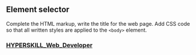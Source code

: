 ## Element selector

Complete the HTML markup, write the title for the web page. Add CSS code so that all written styles are applied to the `<body>` element.

### [HYPERSKILL_Web_Developer](https://github.com/kakanew/HYPERSKILL_Web_Developer)